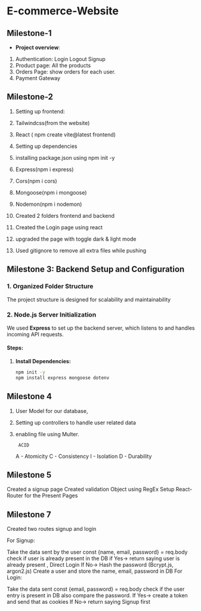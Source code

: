 # E-commerce-Website






## Milestone-1

* **Project overview**:  
1. Authentication: Login Logout Signup
2. Product page: All the products
3. Orders Page: show orders for each user.
4. Payment Gateway

## Milestone-2
1. Setting up frontend:

 1. Tailwindcss(from the website)

 2. React ( npm create vite@latest frontend)
  
2. Setting up dependencies

 1. installing package.json using npm init -y

 2. Express(npm i express)
  
 3. Cors(npm i cors)
  
 4. Mongoose(npm i mongoose)
  
 5. Nodemon(npm i nodemon)

3. Created 2 folders frontend and backend

 1. Created the Login page using react

 2. upgraded the page with toggle dark & light mode

 3. Used gitignore to remove all extra files while pushing


## Milestone 3: Backend Setup and Configuration

### 1. Organized Folder Structure
The project structure is designed for scalability and maintainability

### 2. Node.js Server Initialization
We used **Express** to set up the backend server, which listens to and handles incoming API requests.

#### Steps:
1. **Install Dependencies:**
   ```bash
   npm init -y
   npm install express mongoose dotenv

## Milestone 4
1. User Model for our database,
2. Setting up controllers to handle user related data
3. enabling file using Multer.

        ACID
    A - Atomicity
    C - Consistency
    I - Isolation
    D - Durability

## Milestone 5
Created a signup page
Created validation Object using RegEx
Setup React-Router for the Present Pages

## Milestone 7
Created two routes signup and login

For Signup:

Take the data sent by the user
const {name, email, password} = req.body
check if user is already present in the DB
if Yes-> return saying user is already present , Direct Login
If No->
Hash the password (Bcrypt.js, argon2.js)
Create a user and store the name, email, password in DB
For Login:

Take the data sent const {email, password} = req.body
check if the user entry is present in DB also compare the password.
If Yes-> create a token and send that as cookies
If No-> return saying Signup first

